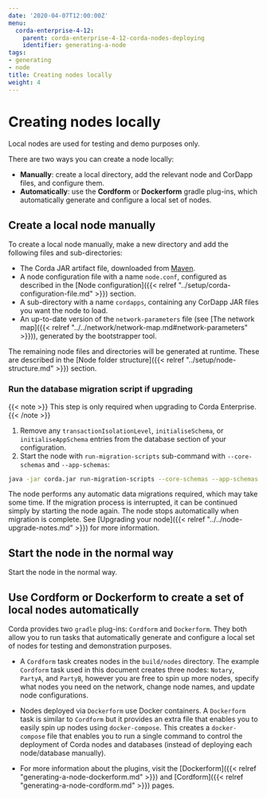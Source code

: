 ```yaml
---
date: '2020-04-07T12:00:00Z'
menu:
  corda-enterprise-4-12:
    parent: corda-enterprise-4-12-corda-nodes-deploying
    identifier: generating-a-node
tags:
- generating
- node
title: Creating nodes locally
weight: 4
---
```


# Creating nodes locally

Local nodes are used for testing and demo purposes only.

There are two ways you can create a node locally:
* __Manually__: create a local directory, add the relevant node and CorDapp files, and configure them.
* __Automatically__: use the __Cordform__ or __Dockerform__ gradle plug-ins, which automatically generate and configure a local set of nodes.

## Create a local node manually

To create a local node manually, make a new directory and add the following files and sub-directories:

* The Corda JAR artifact file, downloaded from [Maven](https://download.corda.net/maven/corda-releases/net/corda/corda/4.11/corda-4.11.jar).
* A node configuration file with a name `node.conf`, configured as described in the [Node configuration]({{< relref "../setup/corda-configuration-file.md" >}}) section.
* A sub-directory with a name `cordapps`, containing any CorDapp JAR files you want the node to load.
* An up-to-date version of the `network-parameters` file (see [The network map]({{< relref "../../network/network-map.md#network-parameters" >}})), generated by the bootstrapper tool.

The remaining node files and directories will be generated at runtime. These are described in the [Node folder structure]({{< relref "../setup/node-structure.md" >}}) section.

### Run the database migration script if upgrading

{{< note >}} This step is only required when upgrading to Corda Enterprise. {{< /note >}}

1. Remove any `transactionIsolationLevel`, `initialiseSchema`, or `initialiseAppSchema` entries from the database section of your configuration.
2. Start the node with `run-migration-scripts` sub-command with `--core-schemas` and `--app-schemas`:

```bash
java -jar corda.jar run-migration-scripts --core-schemas --app-schemas
```

The node performs any automatic data migrations required, which may take some time. If the migration process is interrupted, it can be continued simply by starting the node again. The node stops automatically when migration is complete. See [Upgrading your node]({{< relref "../../node-upgrade-notes.md" >}}) for more information.

## Start the node in the normal way

Start the node in the normal way.

## Use Cordform or Dockerform to create a set of local nodes automatically

Corda provides two `gradle` plug-ins: `Cordform` and `Dockerform`. They both allow you to run tasks that automatically generate and configure a local set of nodes for testing and demonstration purposes.

* A `Cordform` task creates nodes in the `build/nodes` directory. The example `Cordform` task used in this document creates three nodes: `Notary`, `PartyA`, and `PartyB`, however you are free to spin up more nodes, specify what nodes you need on the network, change node names, and update node configurations.

* Nodes deployed via `Dockerform` use Docker containers. A `Dockerform` task is similar to `Cordform` but it provides an extra file that enables you to easily spin up nodes using `docker-compose`. This creates a `docker-compose` file that enables you to run a single command to control the deployment of Corda nodes and databases (instead of deploying each node/database manually).
* For more information about the plugins, visit the [Dockerform]({{< relref "generating-a-node-dockerform.md" >}}) and [Cordform]({{< relref "generating-a-node-cordform.md" >}}) pages.
